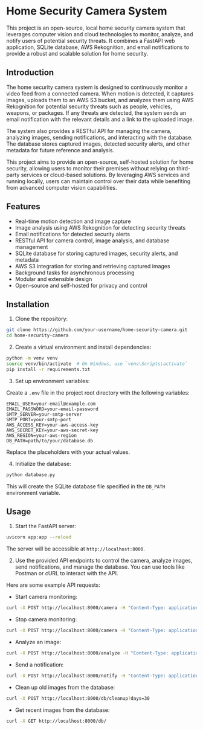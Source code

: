 # Home Security Camera System

This project is an open-source, local home security camera system that leverages computer vision and cloud technologies to monitor, analyze, and notify users of potential security threats. It combines a FastAPI web application, SQLite database, AWS Rekognition, and email notifications to provide a robust and scalable solution for home security.

## Introduction

The home security camera system is designed to continuously monitor a video feed from a connected camera. When motion is detected, it captures images, uploads them to an AWS S3 bucket, and analyzes them using AWS Rekognition for potential security threats such as people, vehicles, weapons, or packages. If any threats are detected, the system sends an email notification with the relevant details and a link to the uploaded image.

The system also provides a RESTful API for managing the camera, analyzing images, sending notifications, and interacting with the database. The database stores captured images, detected security alerts, and other metadata for future reference and analysis.

This project aims to provide an open-source, self-hosted solution for home security, allowing users to monitor their premises without relying on third-party services or cloud-based solutions. By leveraging AWS services and running locally, users can maintain control over their data while benefiting from advanced computer vision capabilities.

## Features

- Real-time motion detection and image capture
- Image analysis using AWS Rekognition for detecting security threats
- Email notifications for detected security alerts
- RESTful API for camera control, image analysis, and database management
- SQLite database for storing captured images, security alerts, and metadata
- AWS S3 integration for storing and retrieving captured images
- Background tasks for asynchronous processing
- Modular and extensible design
- Open-source and self-hosted for privacy and control

## Installation

1. Clone the repository:

```bash
git clone https://github.com/your-username/home-security-camera.git
cd home-security-camera
```

2. Create a virtual environment and install dependencies:

```bash
python -m venv venv
source venv/bin/activate  # On Windows, use `venv\Scripts\activate`
pip install -r requirements.txt
```

3. Set up environment variables:

Create a `.env` file in the project root directory with the following variables:

```
EMAIL_USER=your-email@example.com
EMAIL_PASSWORD=your-email-password
SMTP_SERVER=your-smtp-server
SMTP_PORT=your-smtp-port
AWS_ACCESS_KEY=your-aws-access-key
AWS_SECRET_KEY=your-aws-secret-key
AWS_REGION=your-aws-region
DB_PATH=path/to/your/database.db
```

Replace the placeholders with your actual values.

4. Initialize the database:

```bash
python database.py
```

This will create the SQLite database file specified in the `DB_PATH` environment variable.

## Usage

1. Start the FastAPI server:

```bash
uvicorn app:app --reload
```

The server will be accessible at `http://localhost:8000`.

2. Use the provided API endpoints to control the camera, analyze images, send notifications, and manage the database. You can use tools like Postman or cURL to interact with the API.

Here are some example API requests:

- Start camera monitoring:

```bash
curl -X POST http://localhost:8000/camera -H "Content-Type: application/json" -d '{"action": "start"}'
```

- Stop camera monitoring:

```bash
curl -X POST http://localhost:8000/camera -H "Content-Type: application/json" -d '{"action": "stop"}'
```

- Analyze an image:

```bash
curl -X POST http://localhost:8000/analyze -H "Content-Type: application/json" -d '{"image_data": "base64-encoded-image-data", "filename": "image.jpg"}'
```

- Send a notification:

```bash
curl -X POST http://localhost:8000/notify -H "Content-Type: application/json" -d '{"recipient_email": "recipient@example.com", "subject": "Security Alert", "message": "Suspicious activity detected."}'
```

- Clean up old images from the database:

```bash
curl -X POST http://localhost:8000/db/cleanup?days=30
```

- Get recent images from the database:

```bash
curl -X GET http://localhost:8000/db/